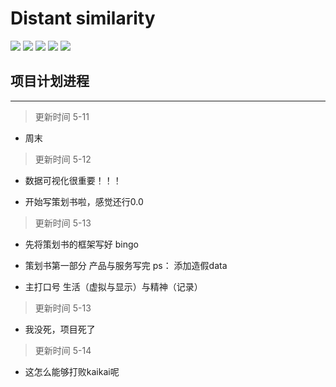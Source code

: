
Distant similarity
=========================
<p align="left">
    <img src='https://img.shields.io/badge/-%E5%9B%BE%E5%83%8F%E8%AF%86%E5%88%AB-yellow.svg'>  
    <img src='https://img.shields.io/badge/-%E5%BE%AE%E4%BF%A1%E5%B0%8F%E7%A8%8B%E5%BA%8F-blue.svg'>
    <img src='https://img.shields.io/badge/-%E8%BD%BB%E7%A4%BE%E4%BA%A4-green.svg'>
    <img src='https://img.shields.io/badge/-%E6%A0%91%E6%B4%9E-brightgreen.svg'>
    <img src='https://img.shields.io/badge/-%E6%B2%BB%E6%84%88-red.svg'>
</p>



## 项目计划进程
-----------

>更新时间 5-11

- 周末

>更新时间 5-12

- 数据可视化很重要！！！

- 开始写策划书啦，感觉还行0.0


>更新时间 5-13

- 先将策划书的框架写好 bingo

- 策划书第一部分 产品与服务写完  ps： 添加造假data

- 主打口号 生活（虚拟与显示）与精神（记录）

>更新时间 5-13

- 我没死，项目死了

>更新时间 5-14

- 这怎么能够打败kaikai呢
